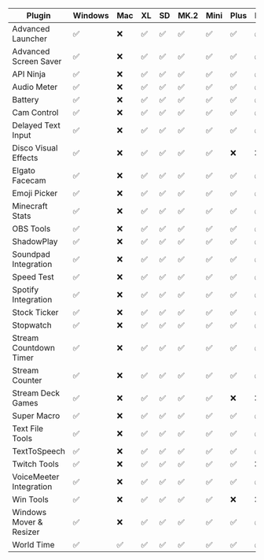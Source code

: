 <style>
.md-typeset table:not([class]) th {
    min-width: 0rem;
}
</style>
| Plugin                  | Windows | Mac | XL  | SD  | MK.2 | Mini | Plus | Pedal | Mobile |
| ----------------------- | ------- | --- | --- | --- | ---- | ---- | ---- | ----- | ------ |
| Advanced Launcher       | ✅    | ❌| ✅| ✅| ✅ | ✅ | ✅ | ✅  | ✅  |
| Advanced Screen Saver   | ✅    | ❌| ✅| ✅| ✅ | ✅ | ✅ | ✅  | ✅  |
| API Ninja               | ✅    | ❌| ✅| ✅| ✅ | ✅ | ✅ | ✅  | ✅  |
| Audio Meter             | ✅    | ❌| ✅| ✅| ✅ | ✅ | ✅ | ✅  | ✅  |
| Battery                 | ✅    | ❌| ✅| ✅| ✅ | ✅ | ✅ | ✅  | ✅  |
| Cam Control             | ✅    | ❌| ✅| ✅| ✅ | ✅ | ✅ | ✅  | ✅  |
| Delayed Text Input      | ✅    | ❌| ✅| ✅| ✅ | ✅ | ✅ | ✅  | ✅  |
| Disco Visual Effects    | ✅    | ❌| ✅| ✅| ✅ | ✅ | ❌ | ❌  | ❌  |
| Elgato Facecam          | ✅    | ❌| ✅| ✅| ✅ | ✅ | ✅ | ✅  | ✅  |
| Emoji Picker            | ✅    | ❌| ✅| ✅| ✅ | ✅ | ✅ | ✅  | ✅  |
| Minecraft Stats         | ✅    | ❌| ✅| ✅| ✅ | ✅ | ✅ | ✅  | ✅  |
| OBS Tools               | ✅    | ❌| ✅| ✅| ✅ | ✅ | ✅ | ✅  | ✅  |
| ShadowPlay              | ✅    | ❌| ✅| ✅| ✅ | ✅ | ✅ | ✅  | ✅  |
| Soundpad Integration    | ✅    | ❌| ✅| ✅| ✅ | ✅ | ✅ | ✅  | ✅  |
| Speed Test              | ✅    | ❌| ✅| ✅| ✅ | ✅ | ✅ | ✅  | ✅  |
| Spotify Integration     | ✅    | ❌| ✅| ✅| ✅ | ✅ | ✅ | ✅  | ✅  |
| Stock Ticker            | ✅    | ❌| ✅| ✅| ✅ | ✅ | ✅ | ✅  | ✅  |
| Stopwatch               | ✅    | ❌| ✅| ✅| ✅ | ✅ | ✅ | ✅  | ✅  |
| Stream Countdown Timer  | ✅    | ❌| ✅| ✅| ✅ | ✅ | ✅ | ✅  | ✅  |
| Stream Counter          | ✅    | ❌| ✅| ✅| ✅ | ✅ | ✅ | ✅  | ✅  |
| Stream Deck Games       | ✅    | ❌| ✅| ✅| ✅ | ✅ | ❌ | ❌  | ❌  |
| Super Macro             | ✅    | ❌| ✅| ✅| ✅ | ✅ | ✅ | ✅  | ✅  |
| Text File Tools         | ✅    | ❌| ✅| ✅| ✅ | ✅ | ✅ | ✅  | ✅  |
| TextToSpeech            | ✅    | ❌| ✅| ✅| ✅ | ✅ | ✅ | ✅  | ✅  |
| Twitch Tools            | ✅    | ❌| ✅| ✅| ✅ | ✅ | ✅ | ❌  | ❌  |
| VoiceMeeter Integration | ✅    | ❌| ✅| ✅| ✅ | ✅ | ✅ | ✅  | ✅  |
| Win Tools               | ✅    | ❌| ✅| ✅| ✅ | ✅ | ❌ | ❌  | ❌  |
| Windows Mover & Resizer | ✅    | ❌| ✅| ✅| ✅ | ✅ | ✅ | ✅  | ✅  |
| World Time              | ✅    | ✅| ✅| ✅| ✅ | ✅ | ✅ | ✅  | ✅  |